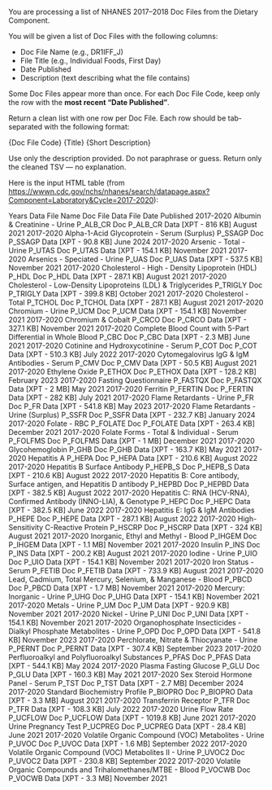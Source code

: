 You are processing a list of NHANES 2017–2018 Doc Files from the Dietary Component.

You will be given a list of Doc Files with the following columns:

- Doc File Name (e.g., DR1IFF_J)
- File Title (e.g., Individual Foods, First Day)
- Date Published
- Description (text describing what the file contains)

Some Doc Files appear more than once. For each Doc File Code, keep only the row with the **most recent “Date Published”**.

Return a clean list with one row per Doc File. Each row should be tab-separated with the following format:

{Doc File Code} {Title} {Short Description}

Use only the description provided. Do not paraphrase or guess. Return only the cleaned TSV — no explanation.

Here is the input HTML table (from https://wwwn.cdc.gov/nchs/nhanes/search/datapage.aspx?Component=Laboratory&Cycle=2017-2020): 

Years	Data File Name	Doc File	Data File	Date Published
2017-2020	Albumin & Creatinine - Urine	P_ALB_CR Doc	P_ALB_CR Data [XPT - 816 KB]	August 2021
2017-2020	Alpha-1-Acid Glycoprotein - Serum (Surplus)	P_SSAGP Doc	P_SSAGP Data [XPT - 90.8 KB]	June 2024
2017-2020	Arsenic - Total - Urine	P_UTAS Doc	P_UTAS Data [XPT - 154.1 KB]	November 2021
2017-2020	Arsenics - Speciated - Urine	P_UAS Doc	P_UAS Data [XPT - 537.5 KB]	November 2021
2017-2020	Cholesterol - High - Density Lipoprotein (HDL)	P_HDL Doc	P_HDL Data [XPT - 287.1 KB]	August 2021
2017-2020	Cholesterol - Low-Density Lipoproteins (LDL) & Triglycerides	P_TRIGLY Doc	P_TRIGLY Data [XPT - 399.8 KB]	October 2021
2017-2020	Cholesterol - Total	P_TCHOL Doc	P_TCHOL Data [XPT - 287.1 KB]	August 2021
2017-2020	Chromium - Urine	P_UCM Doc	P_UCM Data [XPT - 154.1 KB]	November 2021
2017-2020	Chromium & Cobalt	P_CRCO Doc	P_CRCO Data [XPT - 327.1 KB]	November 2021
2017-2020	Complete Blood Count with 5-Part Differential in Whole Blood	P_CBC Doc	P_CBC Data [XPT - 2.3 MB]	June 2021
2017-2020	Cotinine and Hydroxycotinine - Serum	P_COT Doc	P_COT Data [XPT - 510.3 KB]	July 2022
2017-2020	Cytomegalovirus IgG & IgM Antibodies - Serum	P_CMV Doc	P_CMV Data [XPT - 50.5 KB]	August 2021
2017-2020	Ethylene Oxide	P_ETHOX Doc	P_ETHOX Data [XPT - 128.2 KB]	February 2023
2017-2020	Fasting Questionnaire	P_FASTQX Doc	P_FASTQX Data [XPT - 2 MB]	May 2021
2017-2020	Ferritin	P_FERTIN Doc	P_FERTIN Data [XPT - 282 KB]	July 2021
2017-2020	Flame Retardants - Urine	P_FR Doc	P_FR Data [XPT - 541.8 KB]	May 2023
2017-2020	Flame Retardants - Urine (Surplus)	P_SSFR Doc	P_SSFR Data [XPT - 232.7 KB]	January 2024
2017-2020	Folate - RBC	P_FOLATE Doc	P_FOLATE Data [XPT - 263.4 KB]	December 2021
2017-2020	Folate Forms - Total & Individual - Serum	P_FOLFMS Doc	P_FOLFMS Data [XPT - 1 MB]	December 2021
2017-2020	Glycohemoglobin	P_GHB Doc	P_GHB Data [XPT - 163.7 KB]	May 2021
2017-2020	Hepatitis A	P_HEPA Doc	P_HEPA Data [XPT - 210.6 KB]	August 2022
2017-2020	Hepatitis B Surface Antibody	P_HEPB_S Doc	P_HEPB_S Data [XPT - 210.6 KB]	August 2022
2017-2020	Hepatitis B: Core antibody, Surface antigen, and Hepatitis D antibody	P_HEPBD Doc	P_HEPBD Data [XPT - 382.5 KB]	August 2022
2017-2020	Hepatitis C: RNA (HCV-RNA), Confirmed Antibody (INNO-LIA), & Genotype	P_HEPC Doc	P_HEPC Data [XPT - 382.5 KB]	June 2022
2017-2020	Hepatitis E: IgG & IgM Antibodies	P_HEPE Doc	P_HEPE Data [XPT - 287.1 KB]	August 2022
2017-2020	High-Sensitivity C-Reactive Protein	P_HSCRP Doc	P_HSCRP Data [XPT - 324 KB]	August 2021
2017-2020	Inorganic, Ethyl and Methyl - Blood	P_IHGEM Doc	P_IHGEM Data [XPT - 1.1 MB]	November 2021
2017-2020	Insulin	P_INS Doc	P_INS Data [XPT - 200.2 KB]	August 2021
2017-2020	Iodine - Urine	P_UIO Doc	P_UIO Data [XPT - 154.1 KB]	November 2021
2017-2020	Iron Status - Serum	P_FETIB Doc	P_FETIB Data [XPT - 733.9 KB]	August 2021
2017-2020	Lead, Cadmium, Total Mercury, Selenium, & Manganese - Blood	P_PBCD Doc	P_PBCD Data [XPT - 1.7 MB]	November 2021
2017-2020	Mercury: Inorganic - Urine	P_UHG Doc	P_UHG Data [XPT - 154.1 KB]	November 2021
2017-2020	Metals - Urine	P_UM Doc	P_UM Data [XPT - 920.9 KB]	November 2021
2017-2020	Nickel - Urine	P_UNI Doc	P_UNI Data [XPT - 154.1 KB]	November 2021
2017-2020	Organophosphate Insecticides - Dialkyl Phosphate Metabolites - Urine	P_OPD Doc	P_OPD Data [XPT - 541.8 KB]	November 2023
2017-2020	Perchlorate, Nitrate & Thiocyanate - Urine	P_PERNT Doc	P_PERNT Data [XPT - 307.4 KB]	September 2023
2017-2020	Perfluoroalkyl and Polyfluoroalkyl Substances	P_PFAS Doc	P_PFAS Data [XPT - 544.1 KB]	May 2024
2017-2020	Plasma Fasting Glucose	P_GLU Doc	P_GLU Data [XPT - 160.3 KB]	May 2021
2017-2020	Sex Steroid Hormone Panel - Serum	P_TST Doc	P_TST Data [XPT - 2.7 MB]	December 2024
2017-2020	Standard Biochemistry Profile	P_BIOPRO Doc	P_BIOPRO Data [XPT - 3.3 MB]	August 2021
2017-2020	Transferrin Receptor	P_TFR Doc	P_TFR Data [XPT - 108.3 KB]	July 2022
2017-2020	Urine Flow Rate	P_UCFLOW Doc	P_UCFLOW Data [XPT - 1019.8 KB]	June 2021
2017-2020	Urine Pregnancy Test	P_UCPREG Doc	P_UCPREG Data [XPT - 28.4 KB]	June 2021
2017-2020	Volatile Organic Compound (VOC) Metabolites - Urine	P_UVOC Doc	P_UVOC Data [XPT - 1.6 MB]	September 2022
2017-2020	Volatile Organic Compound (VOC) Metabolites II - Urine	P_UVOC2 Doc	P_UVOC2 Data [XPT - 230.8 KB]	September 2022
2017-2020	Volatile Organic Compounds and Trihalomethanes/MTBE - Blood	P_VOCWB Doc	P_VOCWB Data [XPT - 3.3 MB]	November 2021